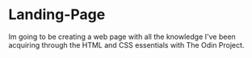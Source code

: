 # Landing-Page

Im going to be creating a web page with all the knowledge I've been acquiring through the HTML and CSS essentials with The Odin Project.